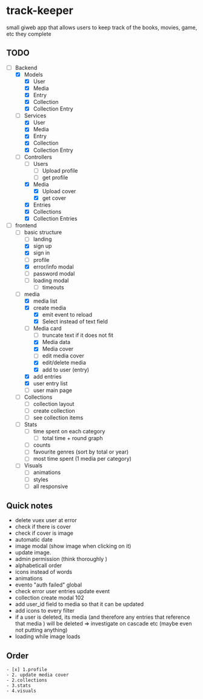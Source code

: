 # track-keeper
small giweb app that allows users to keep track of the books, movies, game, etc they complete

## TODO
- [ ] Backend
    - [x] Models
        - [x] User
        - [x] Media
        - [x] Entry
        - [x] Collection
        - [x] Collection Entry

    - [ ] Services
        - [x] User
        - [x] Media
        - [x] Entry
        - [x] Collection
        - [x] Collection Entry

    - [ ] Controllers
        - [ ] Users
            - [ ] Upload profile
            - [ ] get profile
        - [x] Media
            - [x] Upload cover
            - [x] get cover
        - [x] Entries
        - [x] Collections
        - [x] Collection Entries

- [ ] frontend
    - [ ] basic structure 
        - [ ] landing
        - [x] sign up
        - [x] sign in
        - [ ] profile
        - [x] error/info modal
        - [ ] password modal
        - [ ] loading modal
            - [ ] timeouts

    - [ ] media
        - [x] media list
        - [x] create media
            - [x] emit event to reload
            - [x] Select instead of text field
        - [ ] Media card
            - [ ] truncate text if it does not fit
            - [x] Media data
            - [x] Media cover
            - [ ] edit media cover
            - [x] edit/delete media
            - [x] add to user (entry)
        - [x] add entries
        - [x] user entry list
        - [ ] user main page
    
    - [ ] Collections
        - [ ] collection layout
        - [ ] create collection
        - [ ] see collection items

    - [ ] Stats
        - [ ] time spent on each category
            - [ ] total time + round graph
        - [ ] counts
        - [ ] favourite genres (sort by total or year)
        - [ ] most time spent (1 media per category)

    - [ ] Visuals
        - [ ] animations
        - [ ] styles
        - [ ] all responsive

## Quick notes
- delete vuex user at error
- check if there is cover
- check if cover is image
- automatic date
- image modal (show image when clicking on it)
- update image.
- admin permission (think thoroughly    )
- alphabeticall order
- icons instead of words
- animations
- evento "auth failed" global
- check error user entries update event
- collection create modal 102
- add user_id field to media so that it can be updated
- add icons to every filter
- if a user is deleted, its media (and therefore any entries that reference that media ) will be deleted => investigate on cascade etc (maybe even not putting anything)
- loading while image loads


## Order
    - [x] 1.profile
    - 2. update media cover
    - 2.collections
    - 3.stats
    - 4.visuals
